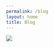 ```yaml
---
permalink: /blog
layout: home
title: Blog
---
```


![](https://www.jorgesanz.net/assets/imgs/me/jsanz_small4.png)
